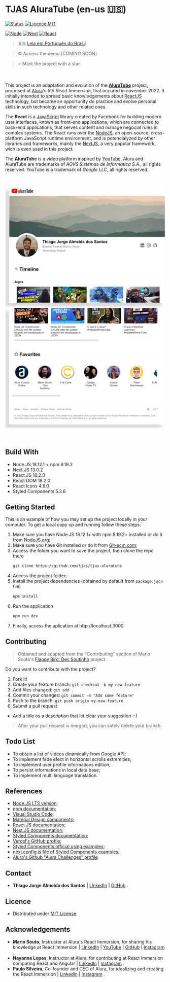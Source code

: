# TJAS AluraTube (en-us 🇺🇸)

[![Status](https://img.shields.io/badge/status-active-brightgreen.svg)](./README.md)
[![Licence MIT](https://img.shields.io/badge/licence-MIT-blue.svg)](./LICENSE.md)

[![Node](https://img.shields.io/badge/node-v18.12.1-green)](https://nodejs.org/en/)
[![Next](https://img.shields.io/badge/next-v13.0.2-yellow)](https://nextjs.org/)
[![React](https://img.shields.io/badge/react-v18.2.0-orange)](https://reactjs.org/)

> 🇧🇷  [Leia em Português do Brasil](./README_pt-br.md)

> ⚙️  Access the demo \[COMING SOON\]

> ⭐ Mark the project with a star

<br />

This project is an adaptation and evolution of the **[AluraTube](https://github.com/alura-challenges/aluratube)** project, proposed at [Alura](https://www.alura.com.br/)'s 5th React Immersion, that occured in november 2022. It initially intended to spread basic knowledgements about [ReactJS](https://reactjs.org/) technology, but became an opportunity do practice and evolve personal skills in such technology and other related ones.

The **React** is a [JavaScript](https://www.javascript.com/) library created by Facebook for building modern user interfaces, known as front-end applications, which are connected to back-end applications, that serves content and manage negocial rules in complex systems. The React runs over the [NodeJS](https://nodejs.org/en/), an open-source, cross-platform JavaScript runtime environment, and is potencialyzed by other libraries and frameworks, mainly the [NextJS](https://nextjs.org/), a very popular framework, wich is even used in this project.

The **AluraTube** is a video platform inspired by [YouTube](https://www.youtube.com/). Alura and AluraTube are trademarks of _AOVS Sistemas de Informática S.A._, all rights reserved. YouTube is a trademark of _Google LLC_, all rights reserved.

<br />

<p align="center">
  <img alt="Project Header" src="./screenshots/header.png" />
  <img alt="Project Header" src="./screenshots/footer.png" />
</p>

<br />

## Build With

- Node.JS 18.12.1 + npm 8.19.2
- Next.JS 13.0.2
- React.JS 18.2.0
- React DOM 18.2.0
- React Icons 4.6.0
- Styled Components 5.3.6

## Getting Started

This is an example of how you may set up the project locally in your computer. To get a local copy up and running follow these steps:

1. Make sure you have Node.JS 18.12.1+ with npm 8.19.2+ installed or do it from [NodeJS.org](https://nodejs.org/en/download/);
2. Make sure you have Git installed or do it from [Git-scm.com](https://git-scm.com/);
3. Access the folder you want to save the project, then clone the repo there
    ```sh
    git clone https://github.com/tjas/tjas-aluratube
    ```
4. Access the project folder;
5. Install the project dependencies (obtained by default from `package.json` file)
    ```sh
    npm install
    ```
6. Run the application
    ```sh
    npm run dev
    ```
7. Finally, access the aplication at http://localhost:3000

## Contributing

> Obtained and adapted from the "Contributing" section of Mario Souto's [Flappy Bird: Dev Soutinho](https://github.com/omariosouto/flappy-bird-devsoutinho/blob/master/CONTRIBUTING.md) project.

Do you want to contribute with the project?

1. Fork it!
2. Create your feature branch: `git checkout -b my-new-feature`
3. Add files changed:  `git add .`
4. Commit your changes: `git commit -m "Add some feature"`
5. Push to the branch: `git push origin my-new-feature`
6. Submit a pull request

- Add a title os a description that let clear your suggestion :-)

> After your pull request is merged, you can safely delete your branch.

## Todo List

- To obtain a list of videos dinamically from [Google API](https://www.npmjs.com/package/googleapis);
- To implement fade efect in horizontal scrolls extremities;
- To implement user profile informations edition;
- To persist informations in local data base;
- To implement multi language translation.

## References

- [Node.JS LTS version](https://nodejs.org/en/);
- [npm documentation](https://docs.npmjs.com/);
- [Visual Studio Code](https://code.visualstudio.com/);
- [Material Design components](https://m3.material.io/components);
- [React.JS documentation](https://reactjs.org/docs/getting-started.html);
- [Next.JS documentation](https://nextjs.org/docs/getting-started);
- [Styled Components documentation](https://styled-components.com/docs);
- [Vercel's GitHub profile](https://github.com/vercel);
- [Styled Components official using examples](https://github.com/vercel/next.js/tree/canary/examples/with-styled-components);
- [next.config.js file of Styled Components examples](https://github.com/vercel/next.js/blob/canary/examples/with-styled-components/next.config.js);
- [Alura's Github "Alura Challenges" profile](https://github.com/alura-challenges).

## Contact

- **Thiago Jorge Almeida dos Santos** | [LinkedIn](https://www.linkedin.com/in/thiago-tjas) | [GitHub](https://github.com/tjas) .

## Licence

- Distributed under [MIT License](./LICENSE.md).

## Acknowledgements

- **Mario Souto**, Instructor at Alura's React Immersion, for sharing his knowledge at React Immersion | [LinkedIn](https://www.linkedin.com/in/omariosouto/) | [YouTube](https://www.youtube.com/c/DevSoutinho) | [GitHub](https://github.com/omariosouto) | [Instagram](https://www.instagram.com/devsoutinho/) .
- **Nayanne Lopes**, Instructor at Alura, for contributing at React Immersion comparing React and Angular | [LinkedIn](https://www.linkedin.com/in/nayannebatista/) | [Instagram](https://www.instagram.com/nayanne.tech/) .
- **Paulo Silveira**, Co-founder and CEO of Alura, for idealizing and creating the React Immersion | [LinkedIn](https://www.linkedin.com/in/paulosilveira/) | [Instagram](https://www.instagram.com/paulo_hipster/) .
